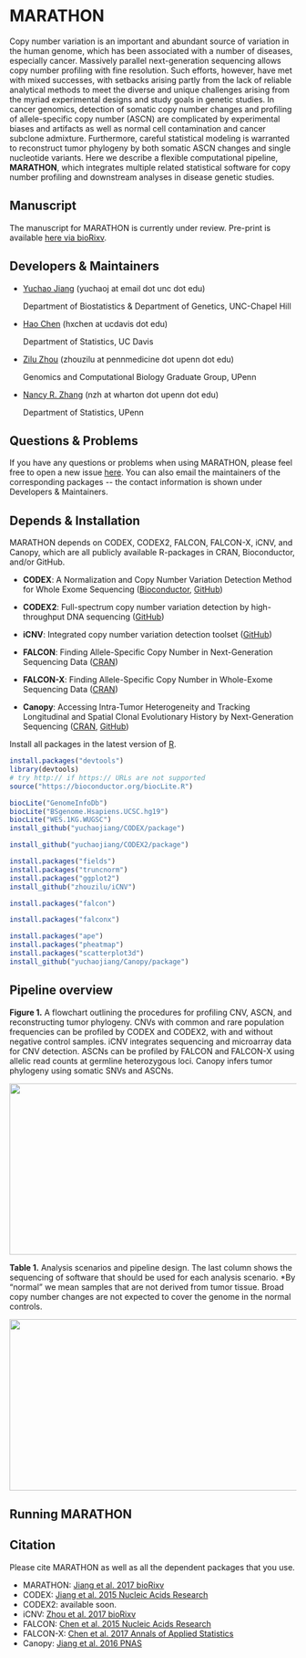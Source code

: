 # MARATHON

Copy number variation is an important and abundant source of variation in the human genome, which has been associated with a number of diseases, especially cancer. Massively parallel next-generation sequencing allows copy number profiling with fine resolution. Such efforts, however, have met with mixed successes, with setbacks arising partly from the lack of reliable analytical methods to meet the diverse and unique challenges arising from the myriad experimental designs and study goals in genetic studies. In cancer genomics, detection of somatic copy number changes and profiling of allele-specific copy number (ASCN) are complicated by experimental biases and artifacts as well as normal cell contamination and cancer subclone admixture. Furthermore, careful statistical modeling is warranted to reconstruct tumor phylogeny by both somatic ASCN changes and single nucleotide variants. Here we describe a flexible computational pipeline, **MARATHON**, which integrates multiple related statistical software for copy number profiling and downstream analyses in disease genetic studies.

## Manuscript

The manuscript for MARATHON is currently under review. Pre-print is available [here via bioRixv](https://www.biorxiv.org/content/early/2017/09/28/195230).

## Developers & Maintainers

* [Yuchao Jiang](http://sph.unc.edu/adv_profile/yuchao-jiang-phd/) (yuchaoj at email dot unc dot edu)

  Department of Biostatistics & Department of Genetics, UNC-Chapel Hill
  
* [Hao Chen](https://anson.ucdavis.edu/~haochen/) (hxchen at ucdavis dot edu)

  Department of Statistics, UC Davis

* [Zilu Zhou](https://statistics.wharton.upenn.edu/profile/zhouzilu/) (zhouzilu at pennmedicine dot upenn dot edu)

  Genomics and Computational Biology Graduate Group, UPenn

* [Nancy R. Zhang](https://statistics.wharton.upenn.edu/profile/nzh/) (nzh at wharton dot upenn dot edu)

  Department of Statistics, UPenn


## Questions & Problems

If you have any questions or problems when using MARATHON, please feel free to open a new issue [here](https://github.com/yuchaojiang/MARATHON/issues). You can also email the maintainers of the corresponding packages -- the contact information is shown under Developers & Maintainers.


## Depends & Installation

MARATHON depends on CODEX, CODEX2, FALCON, FALCON-X, iCNV, and Canopy, which are all publicly available R-packages in CRAN, Bioconductor, and/or GitHub.

* **CODEX**: A Normalization and Copy Number Variation Detection Method for Whole Exome Sequencing
  ([Bioconductor](http://bioconductor.org/packages/CODEX/), [GitHub](https://github.com/yuchaojiang/CODEX))

* **CODEX2**: Full-spectrum copy number variation detection by high-throughput DNA sequencing
  ([GitHub](https://github.com/yuchaojiang/CODEX2))

* **iCNV**: Integrated copy number variation detection toolset
  ([GitHub](https://github.com/zhouzilu/iCNV))

* **FALCON**: Finding Allele-Specific Copy Number in Next-Generation Sequencing Data
  ([CRAN](https://CRAN.R-project.org/package=falcon))

* **FALCON-X**: Finding Allele-Specific Copy Number in Whole-Exome Sequencing Data
  ([CRAN](https://CRAN.R-project.org/package=falconx))

* **Canopy**: Accessing Intra-Tumor Heterogeneity and Tracking Longitudinal and Spatial Clonal Evolutionary History by Next-Generation Sequencing
  ([CRAN](https://CRAN.R-project.org/package=Canopy), [GitHub](https://github.com/yuchaojiang/Canopy))

Install all packages in the latest version of [R](https://www.r-project.org/).
```r
install.packages("devtools")
library(devtools)
# try http:// if https:// URLs are not supported
source("https://bioconductor.org/biocLite.R")

biocLite("GenomeInfoDb")
biocLite("BSgenome.Hsapiens.UCSC.hg19")
biocLite("WES.1KG.WUGSC")
install_github("yuchaojiang/CODEX/package")

install_github("yuchaojiang/CODEX2/package")

install.packages("fields")
install.packages("truncnorm")
install.packages("ggplot2")
install_github("zhouzilu/iCNV")

install.packages("falcon")

install.packages("falconx")

install.packages("ape")
install.packages("pheatmap")
install.packages("scatterplot3d")
install_github("yuchaojiang/Canopy/package")
```


## Pipeline overview

**Figure 1.** A flowchart outlining the procedures for profiling CNV, ASCN, and reconstructing tumor phylogeny. CNVs with common and rare population frequencies can be profiled by CODEX and CODEX2, with and without negative control samples. iCNV integrates sequencing and microarray data for CNV detection. ASCNs can be profiled by FALCON and FALCON-X using allelic read counts at germline heterozygous loci. Canopy infers tumor phylogeny using somatic SNVs and ASCNs.

<p align="center">
  <img src='https://github.com/yuchaojiang/MARATHON/blob/master/figure/Figure1.jpg' width='600' height='300'>
</p>

**Table 1.** Analysis scenarios and pipeline design. The last column shows the sequencing of software that should be used for each analysis scenario. *By “normal” we mean samples that are not derived from tumor tissue. Broad copy number changes are not expected to cover the genome in the normal controls.

<p align="center">
  <img src='https://github.com/yuchaojiang/MARATHON/blob/master/figure/Table1.png' width='600' height='300'>
</p>


## Running MARATHON





## Citation

Please cite MARATHON as well as all the dependent packages that you use.

* MARATHON: [Jiang et al. 2017 bioRixv](https://www.biorxiv.org/content/early/2017/09/28/195230)
* CODEX: [Jiang et al. 2015 Nucleic Acids Research](https://academic.oup.com/nar/article/43/6/e39/2453417/CODEX-a-normalization-and-copy-number-variation)
* CODEX2: available soon.
* iCNV: [Zhou et al. 2017 bioRixv](https://www.biorxiv.org/content/early/2017/09/01/172700)
* FALCON: [Chen et al. 2015 Nucleic Acids Research](https://academic.oup.com/nar/article/43/4/e23/2410993/Allele-specific-copy-number-profiling-by-next)
* FALCON-X: [Chen et al. 2017 Annals of Applied Statistics](https://projecteuclid.org/euclid.aoas/1500537739)
* Canopy: [Jiang et al. 2016 PNAS](http://www.pnas.org/content/113/37/E5528.full)

